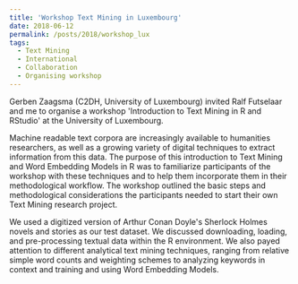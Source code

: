 ```yaml
---
title: 'Workshop Text Mining in Luxembourg'
date: 2018-06-12
permalink: /posts/2018/workshop_lux
tags:
  - Text Mining
  - International
  - Collaboration
  - Organising workshop
---
```

Gerben Zaagsma (C2DH, University of Luxembourg) invited Ralf Futselaar and me to organise a workshop 'Introduction to Text Mining in R and RStudio' at the University of Luxembourg.

Machine readable text corpora are increasingly available to humanities researchers, as well as a growing variety of digital techniques to extract information from this data. The purpose of this introduction to Text Mining and Word Embedding Models in R was to familiarize participants of the workshop with these techniques and to help them incorporate them in their methodological workflow. The workshop outlined the basic steps and methodological considerations the participants needed to start their own Text Mining research project. 

We used a digitized version of Arthur Conan Doyle's Sherlock Holmes novels and stories as our test dataset. We discussed downloading, loading, and pre-processing textual data within the R environment. We also payed attention to different analytical text mining techniques, ranging from relative simple word counts and weighting schemes to analyzing keywords in context and training and using Word Embedding Models. 
